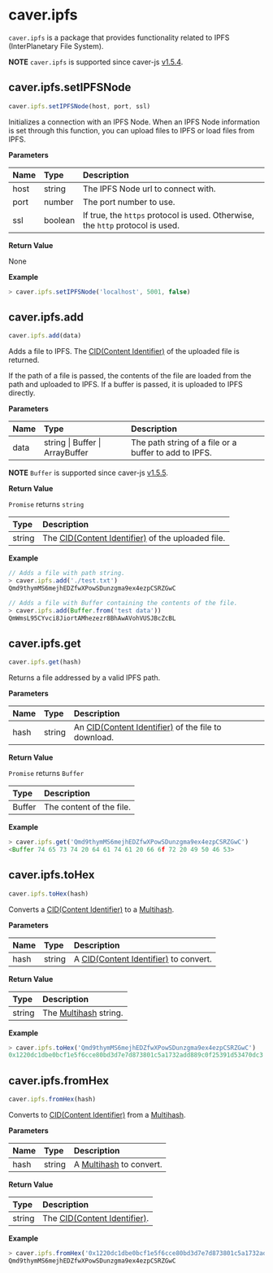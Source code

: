 # caver.ipfs

`caver.ipfs` is a package that provides functionality related to IPFS \(InterPlanetary File System\).

**NOTE** `caver.ipfs` is supported since caver-js [v1.5.4](https://www.npmjs.com/package/caver-js/v/1.5.4).

## caver.ipfs.setIPFSNode <a id="caver-ipfs-setipfsnode"></a>

```javascript
caver.ipfs.setIPFSNode(host, port, ssl)
```

Initializes a connection with an IPFS Node. When an IPFS Node information is set through this function, you can upload files to IPFS or load files from IPFS.

**Parameters**

| Name | Type | Description |
| :--- | :--- | :--- |
| host | string | The IPFS Node url to connect with. |
| port | number | The port number to use. |
| ssl | boolean | If true, the `https` protocol is used. Otherwise, the `http` protocol is used. |

**Return Value**

None

**Example**

```javascript
> caver.ipfs.setIPFSNode('localhost', 5001, false)
```

## caver.ipfs.add <a id="caver-ipfs-add"></a>

```javascript
caver.ipfs.add(data)
```

Adds a file to IPFS. The [CID\(Content Identifier\)](https://docs.ipfs.io/concepts/content-addressing/#content-addressing-and-cids) of the uploaded file is returned.

If the path of a file is passed, the contents of the file are loaded from the path and uploaded to IPFS. If a buffer is passed, it is uploaded to IPFS directly.

**Parameters**

| Name | Type | Description |
| :--- | :--- | :--- |
| data | string \| Buffer \| ArrayBuffer | The path string of a file or a buffer to add to IPFS. |

**NOTE** `Buffer` is supported since caver-js [v1.5.5](https://www.npmjs.com/package/caver-js/v/1.5.5).

**Return Value**

`Promise` returns `string`

| Type | Description |
| :--- | :--- |
| string | The [CID\(Content Identifier\)](https://docs.ipfs.io/concepts/content-addressing/#content-addressing-and-cids) of the uploaded file. |

**Example**

```javascript
// Adds a file with path string.
> caver.ipfs.add('./test.txt')
Qmd9thymMS6mejhEDZfwXPowSDunzgma9ex4ezpCSRZGwC

// Adds a file with Buffer containing the contents of the file.
> caver.ipfs.add(Buffer.from('test data'))
QmWmsL95CYvci8JiortAMhezezr8BhAwAVohVUSJBcZcBL
```

## caver.ipfs.get <a id="caver-ipfs-get"></a>

```javascript
caver.ipfs.get(hash)
```

Returns a file addressed by a valid IPFS path.

**Parameters**

| Name | Type | Description |
| :--- | :--- | :--- |
| hash | string | An [CID\(Content Identifier\)](https://docs.ipfs.io/concepts/content-addressing/#content-addressing-and-cids) of the file to download. |

**Return Value**

`Promise` returns `Buffer`

| Type | Description |
| :--- | :--- |
| Buffer | The content of the file. |

**Example**

```javascript
> caver.ipfs.get('Qmd9thymMS6mejhEDZfwXPowSDunzgma9ex4ezpCSRZGwC')
<Buffer 74 65 73 74 20 64 61 74 61 20 66 6f 72 20 49 50 46 53>
```

## caver.ipfs.toHex <a id="caver-ipfs-tohex"></a>

```javascript
caver.ipfs.toHex(hash)
```

Converts a [CID\(Content Identifier\)](https://docs.ipfs.io/concepts/content-addressing/#content-addressing-and-cids) to a [Multihash](https://multiformats.io/multihash).

**Parameters**

| Name | Type | Description |
| :--- | :--- | :--- |
| hash | string | A [CID\(Content Identifier\)](https://docs.ipfs.io/concepts/content-addressing/#content-addressing-and-cids) to convert. |

**Return Value**

| Type | Description |
| :--- | :--- |
| string | The [Multihash](https://multiformats.io/multihash) string. |

**Example**

```javascript
> caver.ipfs.toHex('Qmd9thymMS6mejhEDZfwXPowSDunzgma9ex4ezpCSRZGwC')
0x1220dc1dbe0bcf1e5f6cce80bd3d7e7d873801c5a1732add889c0f25391d53470dc3
```

## caver.ipfs.fromHex <a id="caver-ipfs-fromhex"></a>

```javascript
caver.ipfs.fromHex(hash)
```

Converts to [CID\(Content Identifier\)](https://docs.ipfs.io/concepts/content-addressing/#content-addressing-and-cids) from a [Multihash](https://multiformats.io/multihash).

**Parameters**

| Name | Type | Description |
| :--- | :--- | :--- |
| hash | string | A [Multihash](https://multiformats.io/multihash) to convert. |

**Return Value**

| Type | Description |
| :--- | :--- |
| string | The [CID\(Content Identifier\)](https://docs.ipfs.io/concepts/content-addressing/#content-addressing-and-cids). |

**Example**

```javascript
> caver.ipfs.fromHex('0x1220dc1dbe0bcf1e5f6cce80bd3d7e7d873801c5a1732add889c0f25391d53470dc3')
Qmd9thymMS6mejhEDZfwXPowSDunzgma9ex4ezpCSRZGwC
```

